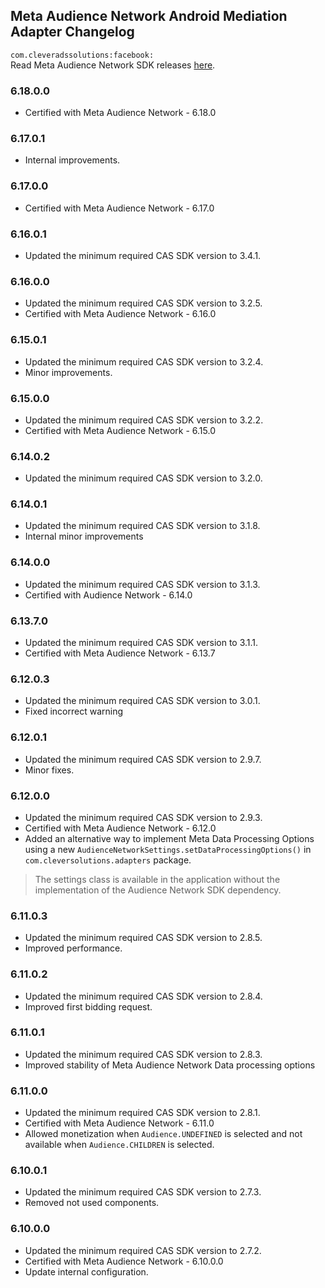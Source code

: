 ## Meta Audience Network Android Mediation Adapter Changelog
`com.cleveradssolutions:facebook:`  
Read Meta Audience Network SDK releases [here](https://developers.facebook.com/docs/audience-network/setting-up/platform-setup/android/changelog).

### 6.18.0.0
- Certified with Meta Audience Network - 6.18.0

### 6.17.0.1
- Internal improvements.

### 6.17.0.0
- Certified with Meta Audience Network - 6.17.0

### 6.16.0.1
- Updated the minimum required CAS SDK version to 3.4.1.

### 6.16.0.0
- Updated the minimum required CAS SDK version to 3.2.5.
- Certified with Meta Audience Network - 6.16.0

### 6.15.0.1
- Updated the minimum required CAS SDK version to 3.2.4.
- Minor improvements.

### 6.15.0.0
- Updated the minimum required CAS SDK version to 3.2.2.
- Certified with Meta Audience Network - 6.15.0

### 6.14.0.2
- Updated the minimum required CAS SDK version to 3.2.0.

### 6.14.0.1
- Updated the minimum required CAS SDK version to 3.1.8.
- Internal minor improvements

### 6.14.0.0
- Updated the minimum required CAS SDK version to 3.1.3.
- Certified with Audience Network - 6.14.0

### 6.13.7.0
- Updated the minimum required CAS SDK version to 3.1.1.
- Certified with Meta Audience Network - 6.13.7

### 6.12.0.3
- Updated the minimum required CAS SDK version to 3.0.1.
- Fixed incorrect warning

### 6.12.0.1
- Updated the minimum required CAS SDK version to 2.9.7.
- Minor fixes.

### 6.12.0.0
- Updated the minimum required CAS SDK version to 2.9.3.
- Certified with Meta Audience Network - 6.12.0
- Added an alternative way to implement Meta Data Processing Options using a new  `AudienceNetworkSettings.setDataProcessingOptions()` in `com.cleversolutions.adapters` package.
> The settings class is available in the application without the implementation of the Audience Network SDK dependency.

### 6.11.0.3
- Updated the minimum required CAS SDK version to 2.8.5.
- Improved performance.

### 6.11.0.2
- Updated the minimum required CAS SDK version to 2.8.4.
- Improved first bidding request.

### 6.11.0.1
- Updated the minimum required CAS SDK version to 2.8.3.
- Improved stability of Meta Audience Network Data processing options

### 6.11.0.0
- Updated the minimum required CAS SDK version to 2.8.1.
- Certified with Meta Audience Network - 6.11.0
- Allowed monetization when `Audience.UNDEFINED` is selected and not available when `Audience.CHILDREN` is selected.

### 6.10.0.1
- Updated the minimum required CAS SDK version to 2.7.3.
- Removed not used components.

### 6.10.0.0
- Updated the minimum required CAS SDK version to 2.7.2.
- Certified with Meta Audience Network - 6.10.0.0
- Update internal configuration.
